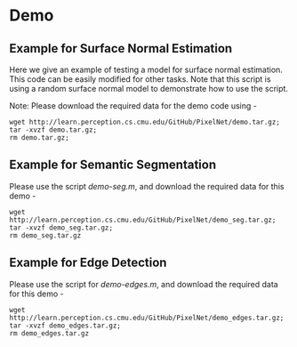 # Demo 

## Example for Surface Normal Estimation
Here we give an example of testing a model for surface normal estimation. This code can be easily modified for other tasks. Note that this script is using a random surface normal model to demonstrate how to use the script.

Note: Please download the required data for the demo code using -

```make
wget http://learn.perception.cs.cmu.edu/GitHub/PixelNet/demo.tar.gz;
tar -xvzf demo.tar.gz;
rm demo.tar.gz;
```

## Example for Semantic Segmentation
Please use the script _demo-seg.m_, and download the required data for this demo - 

```make
wget http://learn.perception.cs.cmu.edu/GitHub/PixelNet/demo_seg.tar.gz;
tar -xvzf demo_seg.tar.gz;
rm demo_seg.tar.gz
```

## Example for Edge Detection
Please use the script for _demo-edges.m_, and download the required data for this demo - 

```make
wget http://learn.perception.cs.cmu.edu/GitHub/PixelNet/demo_edges.tar.gz;
tar -xvzf demo_edges.tar.gz;
rm demo_edges.tar.gz
```
